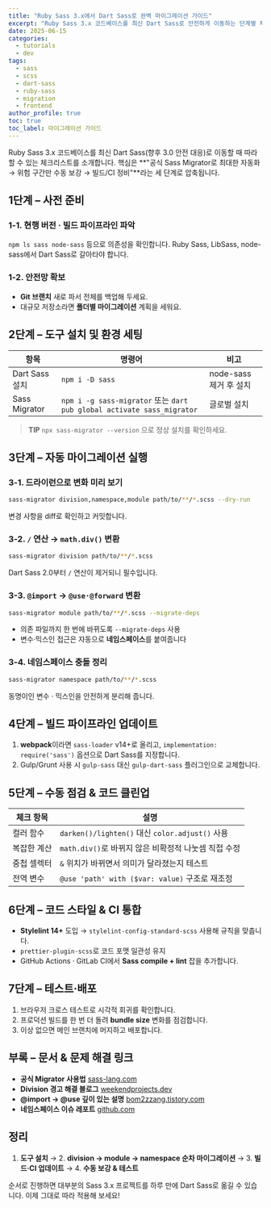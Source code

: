 ```yaml
---
title: "Ruby Sass 3.x에서 Dart Sass로 완벽 마이그레이션 가이드"
excerpt: "Ruby Sass 3.x 코드베이스를 최신 Dart Sass로 안전하게 이동하는 단계별 체크리스트와 자동화 도구 활용법"
date: 2025-06-15
categories: 
  - tutorials
  - dev
tags: 
  - sass
  - scss  
  - dart-sass
  - ruby-sass
  - migration
  - frontend
author_profile: true
toc: true
toc_label: 마이그레이션 가이드
---
```


Ruby Sass 3.x 코드베이스를 최신 Dart Sass(향후 3.0 안전 대응)로 이동할 때 따라할 수 있는 체크리스트를 소개합니다. 핵심은 **"공식 Sass Migrator로 최대한 자동화 → 위험 구간만 수동 보강 → 빌드/CI 정비"**라는 세 단계로 압축됩니다.

## 1단계 – 사전 준비

### 1-1. 현행 버전 · 빌드 파이프라인 파악

`npm ls sass node-sass` 등으로 의존성을 확인합니다. Ruby Sass, LibSass, node-sass에서 Dart Sass로 갈아타야 합니다.

### 1-2. 안전망 확보

- **Git 브랜치** 새로 파서 전체를 백업해 두세요.
- 대규모 저장소라면 **폴더별 마이그레이션** 계획을 세워요.

## 2단계 – 도구 설치 및 환경 세팅

| 항목            | 명령어                                                                  | 비고                              |
| ------------- | -------------------------------------------------------------------- | ------------------------------- |
| Dart Sass 설치  | `npm i -D sass`                                                      | node-sass 제거 후 설치 |
| Sass Migrator | `npm i -g sass-migrator` 또는 `dart pub global activate sass_migrator` | 글로벌 설치 |

> **TIP** `npx sass-migrator --version` 으로 정상 설치를 확인하세요.

## 3단계 – 자동 마이그레이션 실행

### 3-1. 드라이런으로 변화 미리 보기

```bash
sass-migrator division,namespace,module path/to/**/*.scss --dry-run
```

변경 사항을 diff로 확인하고 커밋합니다.

### 3-2. `/` 연산 → `math.div()` 변환

```bash
sass-migrator division path/to/**/*.scss
```

Dart Sass 2.0부터 `/` 연산이 제거되니 필수입니다.

### 3-3. `@import` → `@use·@forward` 변환

```bash
sass-migrator module path/to/**/*.scss --migrate-deps
```

- 의존 파일까지 한 번에 바뀌도록 `--migrate-deps` 사용
- 변수·믹스인 접근은 자동으로 **네임스페이스**를 붙여줍니다

### 3-4. 네임스페이스 충돌 정리

```bash
sass-migrator namespace path/to/**/*.scss
```

동명이인 변수 · 믹스인을 안전하게 분리해 줍니다.

## 4단계 – 빌드 파이프라인 업데이트

1. **webpack**이라면 `sass-loader` v14+로 올리고, `implementation: require('sass')` 옵션으로 Dart Sass를 지정합니다.
2. Gulp/Grunt 사용 시 `gulp-sass` 대신 `gulp-dart-sass` 플러그인으로 교체합니다.

## 5단계 – 수동 점검 & 코드 클린업

| 체크 항목  | 설명                                                                |
| ------ | ----------------------------------------------------------------- |
| 컬러 함수  | `darken()/lighten()` 대신 `color.adjust()` 사용 |
| 복잡한 계산 | `math.div()`로 바뀌지 않은 비확정적 나눗셈 직접 수정                               |
| 중첩 셀렉터 | `&` 위치가 바뀌면서 의미가 달라졌는지 테스트                                        |
| 전역 변수  | `@use 'path' with ($var: value)` 구조로 재조정                          |

## 6단계 – 코드 스타일 & CI 통합

- **Stylelint 14+** 도입 → `stylelint-config-standard-scss` 사용해 규칙을 맞춥니다.
- `prettier-plugin-scss`로 코드 포맷 일관성 유지
- GitHub Actions · GitLab CI에서 **Sass compile + lint** 잡을 추가합니다.

## 7단계 – 테스트·배포

1. 브라우저 크로스 테스트로 시각적 회귀를 확인합니다.
2. 프로덕션 빌드를 한 번 더 돌려 **bundle size** 변화를 점검합니다.
3. 이상 없으면 메인 브랜치에 머지하고 배포합니다.

## 부록 – 문서 & 문제 해결 링크

- **공식 Migrator 사용법** [sass-lang.com](https://sass-lang.com/documentation/cli/migrator/)
- **Division 경고 해결 블로그** [weekendprojects.dev](https://weekendprojects.dev/posts/sasserror-math-div/)
- **@import → @use 깊이 있는 설명** [bom2zzang.tistory.com](https://bom2zzang.tistory.com/48)
- **네임스페이스 이슈 레포트** [github.com](https://github.com/sass/migrator/issues/257)

## 정리

1. **도구 설치** → 2. **division → module → namespace 순차 마이그레이션** → 3. **빌드·CI 업데이트** → 4. **수동 보강 & 테스트** 

순서로 진행하면 대부분의 Sass 3.x 프로젝트를 하루 만에 Dart Sass로 옮길 수 있습니다. 이제 그대로 따라 적용해 보세요! 